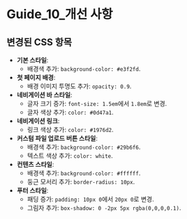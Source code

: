 # Guide_10_개선 사항

## 변경된 CSS 항목

- **기본 스타일**:
  - 배경색 추가: `background-color: #e3f2fd`.
- **첫 페이지 배경**:
  - 배경 이미지 투명도 추가: `opacity: 0.9`.
- **네비게이션 바 스타일**:
  - 글자 크기 증가: `font-size: 1.5em`에서 `1.8em`로 변경.
  - 글자 색상 추가: `color: #0d47a1`.
- **네비게이션 링크**:
  - 링크 색상 추가: `color: #1976d2`.
- **커스텀 파일 업로드 버튼 스타일**:
  - 배경색 추가: `background-color: #29b6f6`.
  - 텍스트 색상 추가: `color: white`.
- **컨텐츠 스타일**:
  - 배경색 추가: `background-color: #ffffff`.
  - 둥근 모서리 추가: `border-radius: 10px`.
- **푸터 스타일**:
  - 패딩 증가: `padding: 10px 0`에서 `20px 0`로 변경.
  - 그림자 추가: `box-shadow: 0 -2px 5px rgba(0,0,0,0.1)`.
